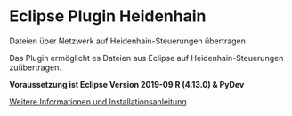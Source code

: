 ﻿# Eclipse Plugin Heidenhain 
Dateien über Netzwerk auf Heidenhain-Steuerungen übertragen

Das Plugin ermöglicht es Dateien aus Eclipse auf Heidenhain-Steuerungen zuübertragen.

**Voraussetzung ist Eclipse Version 2019-09 R (4.13.0) & PyDev**

[Weitere Informationen und Installationsanleitung](http://tfischer73.github.io/Eclipse-Plugin-Heidenhain)
